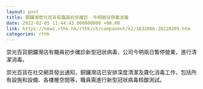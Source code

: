 ```yaml
---
layout: post
title: 銅鑼灣崇光百貨有職員初步確診　今明兩日停業消毒
date: 2022-02-05 11:44:43.000000000 +08:00
link: https://news.rthk.hk/rthk/ch/component/k2/1632086-20220205.htm
categories: rthk
---
```


崇光百貨銅鑼灣店有職員初步確診新型冠狀病毒，公司今明兩日暫停營業，進行清潔消毒。

崇光百貨在社交網頁發出通知，銅鑼灣店已安排深度清潔及霧化消毒工作，包括所有設施和設備、各樓層空間等，職員需進行新型冠狀病毒核酸測試。
